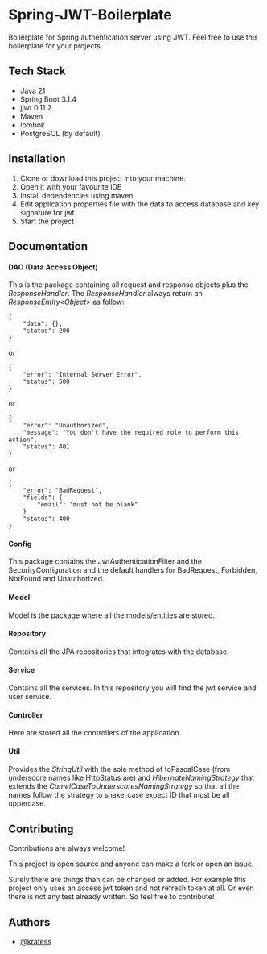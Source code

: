 
# Spring-JWT-Boilerplate

Boilerplate for Spring authentication server using JWT. Feel free to use this boilerplate for your projects.

## Tech Stack

* Java 21
* Spring Boot 3.1.4
* jjwt 0.11.2
* Maven
* lombok
* PostgreSQL (by default)

## Installation

1. Clone or download this project into your machine.
2. Open it with your favourite IDE
3. Install dependencies using maven
4. Edit application.properties file with the data to access database and key signature for jwt
5. Start the project

## Documentation

#### DAO (Data Access Object)

This is the package containing all request and response objects plus the *ResponseHandler*. The *ResponseHandler* always return an *ResponseEntity\<Object\>* as follow:

```
{
    "data": {},
    "status": 200
}
```

or

```
{
    "error": "Internal Server Error",
    "status": 500
}
```

or

```
{
    "error": "Unauthorized",
    "message": "You don't have the required role to perform this action",
    "status": 401
}
```

or

```
{
    "error": "BadRequest",
    "fields": {
        "email": "must not be blank"
    }
    "status": 400
}
```

#### Config

This package contains the JwtAuthenticationFilter and the SecurityConfiguration and the default handlers for BadRequest, Forbidden, NotFound and Unauthorized.

#### Model

Model is the package where all the models/entities are stored.

#### Repository

Contains all the JPA repositories that integrates with the database.

#### Service

Contains all the services. In this repository you will find the jwt service and user service.

#### Controller

Here are stored all the controllers of the application.

#### Util

Provides the *StringUtil* with the sole method of toPascalCase (from underscore names like HttpStatus are) and *HibernateNamingStrategy* that extends the *CamelCaseToUnderscoresNamingStrategy* so that all the names follow the strategy to snake_case expect ID that must be all uppercase.

## Contributing

Contributions are always welcome!

This project is open source and anyone can make a fork or open an issue.

Surely there are things than can be changed or added. For example this project only uses an access jwt token and not refresh token at all. Or even there is not any test already written. So feel free to contribute!

## Authors

- [@kratess](https://www.github.com/kratess)
